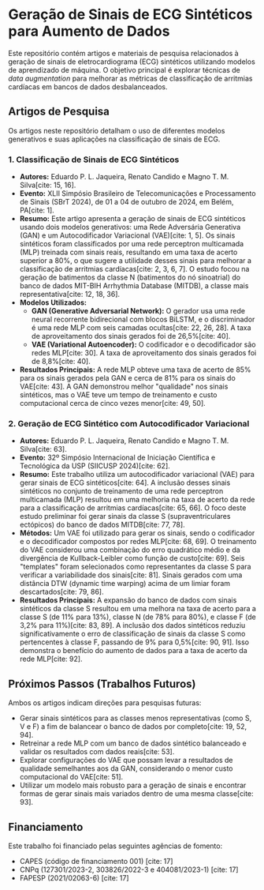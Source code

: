 # Geração de Sinais de ECG Sintéticos para Aumento de Dados

Este repositório contém artigos e materiais de pesquisa relacionados à geração de sinais de eletrocardiograma (ECG) sintéticos utilizando modelos de aprendizado de máquina. O objetivo principal é explorar técnicas de *data augmentation* para melhorar as métricas de classificação de arritmias cardíacas em bancos de dados desbalanceados.

## Artigos de Pesquisa

Os artigos neste repositório detalham o uso de diferentes modelos generativos e suas aplicações na classificação de sinais de ECG.

### 1. Classificação de Sinais de ECG Sintéticos

* **Autores:** Eduardo P. L. Jaqueira, Renato Candido e Magno T. M. Silva[cite: 15, 16].
* **Evento:** XLII Simpósio Brasileiro de Telecomunicações e Processamento de Sinais (SBrT 2024), de 01 a 04 de outubro de 2024, em Belém, PA[cite: 1].
* **Resumo:** Este artigo apresenta a geração de sinais de ECG sintéticos usando dois modelos generativos: uma Rede Adversária Generativa (GAN) e um Autocodificador Variacional (VAE)[cite: 1, 5]. Os sinais sintéticos foram classificados por uma rede perceptron multicamada (MLP) treinada com sinais reais, resultando em uma taxa de acerto superior a 80%, o que sugere a utilidade desses sinais para melhorar a classificação de arritmias cardíacas[cite: 2, 3, 6, 7]. O estudo focou na geração de batimentos da classe N (batimentos do nó sinoatrial) do banco de dados MIT-BIH Arrhythmia Database (MITDB), a classe mais representativa[cite: 12, 18, 36].
* **Modelos Utilizados:**
    * **GAN (Generative Adversarial Network):** O gerador usa uma rede neural recorrente bidirecional com blocos BiLSTM, e o discriminador é uma rede MLP com seis camadas ocultas[cite: 22, 26, 28]. A taxa de aproveitamento dos sinais gerados foi de 26,5%[cite: 40].
    * **VAE (Variational Autoencoder):** O codificador e o decodificador são redes MLP[cite: 30]. A taxa de aproveitamento dos sinais gerados foi de 8,8%[cite: 40].
* **Resultados Principais:** A rede MLP obteve uma taxa de acerto de 85% para os sinais gerados pela GAN e cerca de 81% para os sinais do VAE[cite: 43]. A GAN demonstrou melhor "qualidade" nos sinais sintéticos, mas o VAE teve um tempo de treinamento e custo computacional cerca de cinco vezes menor[cite: 49, 50].

### 2. Geração de ECG Sintético com Autocodificador Variacional

* **Autores:** Eduardo P. L. Jaqueira, Renato Candido e Magno T. M. Silva[cite: 63].
* **Evento:** 32º Simpósio Internacional de Iniciação Científica e Tecnológica da USP (SIICUSP 2024)[cite: 62].
* **Resumo:** Este trabalho utiliza um autocodificador variacional (VAE) para gerar sinais de ECG sintéticos[cite: 64]. A inclusão desses sinais sintéticos no conjunto de treinamento de uma rede perceptron multicamada (MLP) resultou em uma melhoria na taxa de acerto da rede para a classificação de arritmias cardíacas[cite: 65, 66]. O foco deste estudo preliminar foi gerar sinais da classe S (supraventriculares ectópicos) do banco de dados MITDB[cite: 77, 78].
* **Métodos:** Um VAE foi utilizado para gerar os sinais, sendo o codificador e o decodificador compostos por redes MLP[cite: 68, 69]. O treinamento do VAE considerou uma combinação do erro quadrático médio e da divergência de Kullback-Leibler como função de custo[cite: 69]. Seis "templates" foram selecionados como representantes da classe S para verificar a variabilidade dos sinais[cite: 81]. Sinais gerados com uma distância DTW (dynamic time warping) acima de um limiar foram descartados[cite: 79, 86].
* **Resultados Principais:** A expansão do banco de dados com sinais sintéticos da classe S resultou em uma melhora na taxa de acerto para a classe S (de 11% para 13%), classe N (de 78% para 80%), e classe F (de 3,2% para 11%)[cite: 83, 89]. A inclusão dos dados sintéticos reduziu significativamente o erro de classificação de sinais da classe S como pertencentes à classe F, passando de 9% para 0,5%[cite: 90, 91]. Isso demonstra o benefício do aumento de dados para a taxa de acerto da rede MLP[cite: 92].

## Próximos Passos (Trabalhos Futuros)

Ambos os artigos indicam direções para pesquisas futuras:
* Gerar sinais sintéticos para as classes menos representativas (como S, V e F) a fim de balancear o banco de dados por completo[cite: 19, 52, 94].
* Retreinar a rede MLP com um banco de dados sintético balanceado e validar os resultados com dados reais[cite: 53].
* Explorar configurações do VAE que possam levar a resultados de qualidade semelhantes aos da GAN, considerando o menor custo computacional do VAE[cite: 51].
* Utilizar um modelo mais robusto para a geração de sinais e encontrar formas de gerar sinais mais variados dentro de uma mesma classe[cite: 93].

## Financiamento

Este trabalho foi financiado pelas seguintes agências de fomento:
* CAPES (código de financiamento 001) [cite: 17]
* CNPq (127301/2023-2, 303826/2022-3 e 404081/2023-1) [cite: 17]
* FAPESP (2021/02063-6) [cite: 17]
